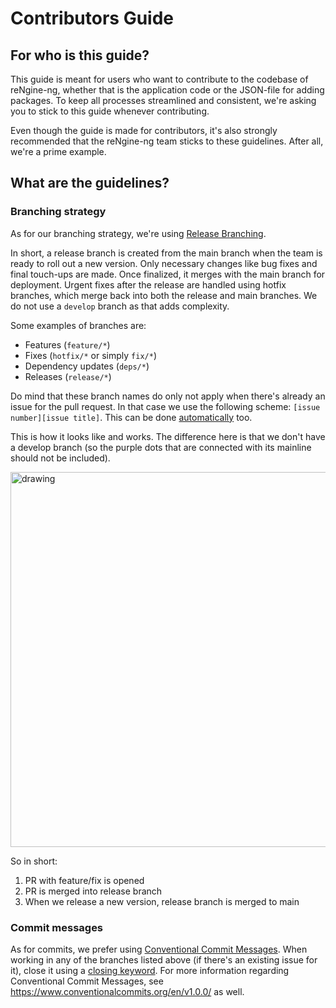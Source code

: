# Contributors Guide

## For who is this guide?

This guide is meant for users who want to contribute to the codebase of reNgine-ng, whether that is the application code or the JSON-file for adding packages. To keep all processes streamlined and consistent, we're asking you to stick to this guide whenever contributing.

Even though the guide is made for contributors, it's also strongly recommended that the reNgine-ng team sticks to these guidelines. After all, we're a prime example.

## What are the guidelines?

### Branching strategy

As for our branching strategy, we're using [Release Branching](https://www.split.io/blog/the-basics-of-release-branching/).

In short, a release branch is created from the main branch when the team is ready to roll out a new version. Only necessary changes like bug fixes and final touch-ups are made. Once finalized, it merges with the main branch for deployment. Urgent fixes after the release are handled using hotfix branches, which merge back into both the release and main branches. We do not use a `develop` branch as that adds complexity.

Some examples of branches are:

- Features (`feature/*`)
- Fixes (`hotfix/*` or simply `fix/*`)
- Dependency updates (`deps/*`)
- Releases (`release/*`)

Do mind that these branch names do only not apply when there's already an issue for the pull request. In that case we use the following scheme: `[issue number][issue title]`. This can be done [automatically](https://docs.github.com/en/issues/tracking-your-work-with-issues/creating-a-branch-for-an-issue) too.

This is how it looks like and works. The difference here is that we don't have a develop branch (so the purple dots that are connected with its mainline should not be included).

<img src="https://wac-cdn.atlassian.com/dam/jcr:cc0b526e-adb7-4d45-874e-9bcea9898b4a/04%20Hotfix%20branches.svg?cdnVersion=1871" alt="drawing" width="600"/>

So in short:

1. PR with feature/fix is opened
1. PR is merged into release branch
1. When we release a new version, release branch is merged to main

### Commit messages

As for commits, we prefer using [Conventional Commit Messages](https://gist.github.com/qoomon/5dfcdf8eec66a051ecd85625518cfd13). When working in any of the branches listed above (if there's an existing issue for it), close it using a [closing keyword](https://docs.github.com/en/issues/tracking-your-work-with-issues/linking-a-pull-request-to-an-issue#linking-a-pull-request-to-an-issue-using-a-keyword). For more information regarding Conventional Commit Messages, see <https://www.conventionalcommits.org/en/v1.0.0/> as well.
